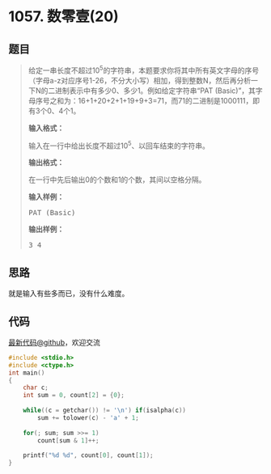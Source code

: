 <h1>1057. 数零壹(20)</h1>

## 题目

> <div id="problemContent">
> <p>给定一串长度不超过10<sup>5</sup>的字符串，本题要求你将其中所有英文字母的序号（字母a-z对应序号1-26，不分大小写）相加，得到整数N，然后再分析一下N的二进制表示中有多少0、多少1。例如给定字符串“PAT (Basic)”，其字母序号之和为：16+1+20+2+1+19+9+3=71，而71的二进制是1000111，即有3个0、4个1。
> </p>
> <p><b>
> 输入格式：
> </b></p>
> <p>
> 输入在一行中给出长度不超过10<sup>5</sup>、以回车结束的字符串。
> </p>
> <p><b>
> 输出格式：
> </b></p>
> <p>
> 在一行中先后输出0的个数和1的个数，其间以空格分隔。
> </p>
> <b>输入样例：</b><pre>
> PAT (Basic)
> </pre>
> <b>输出样例：</b><pre>
> 3 4
> </pre>
> </div>

## 思路

就是输入有些多而已，没有什么难度。

## 代码

[最新代码@github](https://github.com/OliverLew/PAT/blob/master/PATBasic/1057.c)，欢迎交流
```c
#include <stdio.h>
#include <ctype.h>
int main()
{
    char c;
    int sum = 0, count[2] = {0};
    
    while((c = getchar()) != '\n') if(isalpha(c))
        sum += tolower(c) - 'a' + 1;
    
    for(; sum; sum >>= 1)
        count[sum & 1]++;
    
    printf("%d %d", count[0], count[1]);
}

```